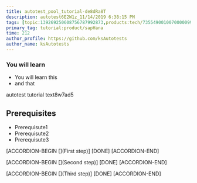 ```yaml
---
title: autotest_pool_tutorial-de8dRa8T
description: autotest6E2W1z_11/14/2019 6:38:15 PM
tags: [topic:139269250608756787992873,products:tech/73554900100700000996,tutorial:experience/advanced]
primary_tag: tutorial:product/sapHana
time: 212
author_profile: https://github.com/ksAutotests
author_name: ksAutotests
---
```

### You will learn
- You will learn this
- and that

autotest tutorial text8w7ad5

## Prerequisites
- Prerequisute1
- Prerequisute2
- Prerequisute3

[ACCORDION-BEGIN [](First step)]
[DONE]
[ACCORDION-END]

[ACCORDION-BEGIN [](Second step)]
[DONE]
[ACCORDION-END]

[ACCORDION-BEGIN [](Third step)]
[DONE]
[ACCORDION-END]

